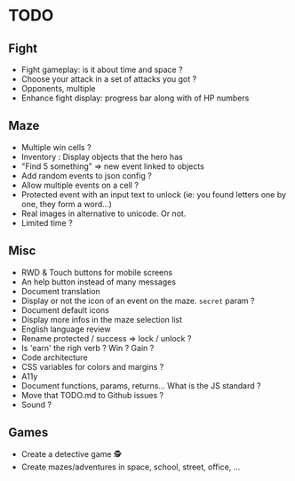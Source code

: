 # TODO

## Fight

- Fight gameplay: is it about time and space ?
- Choose your attack in a set of attacks you got ?
- Opponents, multiple
- Enhance fight display: progress bar along with of HP numbers

## Maze

- Multiple win cells ?
- Inventory : Display objects that the hero has
- "Find 5 something" => new event linked to objects
- Add random events to json config ?
- Allow multiple events on a cell ?
- Protected event with an input text to unlock (ie: you found letters one by one, they form a word...)
- Real images in alternative to unicode. Or not.
- Limited time ?

## Misc

- RWD & Touch buttons for mobile screens
- An help button instead of many messages
- Document translation
- Display or not the icon of an event on the maze. `secret` param ?
- Document default icons
- Display more infos in the maze selection list
- English language review
- Rename protected / success => lock / unlock ?
- Is 'earn' the righ verb ? Win ? Gain ?
- Code architecture
- CSS variables for colors and margins ?
- A11y
- Document functions, params, returns... What is the JS standard ?
- Move that TODO.md to Github issues ?
- Sound ?

## Games

- Create a detective game 🕵
- Create mazes/adventures in space, school, street, office, ...